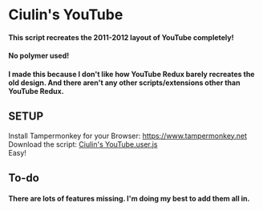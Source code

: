 # Ciulin's YouTube
#### This script recreates the 2011-2012 layout of YouTube completely!
#### No polymer used!

#### I made this because I don't like how YouTube Redux barely recreates the old design. And there aren't any other scripts/extensions other than YouTube Redux.

## SETUP

Install Tampermonkey for your Browser: https://www.tampermonkey.net<br/>
Download the script: [Ciulin's YouTube.user.js](https://github.com/ciulinuwu/ciulin-s-youtube/raw/main/Ciulin's%20YouTube.user.js)<br/>
Easy!

## To-do
#### There are lots of features missing. I'm doing my best to add them all in.

